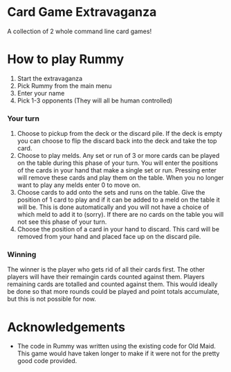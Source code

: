 # Card Game Extravaganza

A collection of 2 whole command line card games!

# How to play Rummy
1. Start the extravaganza
2. Pick Rummy from the main menu
3. Enter your name
4. Pick 1-3 opponents (They will all be human controlled)

### Your turn
1. Choose to pickup from the deck or the discard pile. If the deck is empty you can choose to flip the discard back into the deck and take the top card.
2. Choose to play melds. Any set or run of 3 or more cards can be played on the table during this phase of your turn. You will enter the positions of the cards in your hand that make a single set or run. Pressing enter will remove these cards and play them on the table. When you no longer want to play any melds enter 0 to move on.
3. Choose cards to add onto the sets and runs on the table. Give the position of 1 card to play and if it can be added to a meld on the table it will be. This is done automatically and you will not have a choice of which meld to add it to (sorry). If there are no cards on the table you will not see this phase of your turn.
4. Choose the position of a card in your hand to discard. This card will be removed from your hand and placed face up on the discard pile.

### Winning
The winner is the player who gets rid of all their cards first. The other players will have their remaingin cards counted against them. Players remaining cards are totalled and counted against them. This would ideally be done so that more rounds could be played and point totals accumulate, but this is not possible for now.

# Acknowledgements
* The code in Rummy was written using the existing code for Old Maid. This game would have taken longer to make if it were not for the pretty good code provided.
